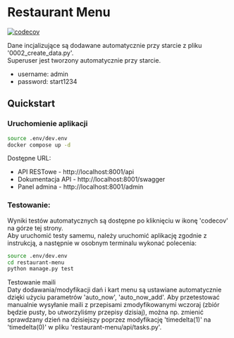 # Restaurant Menu

[![codecov](https://codecov.io/gh/Tomraydev/restaurant-menu/branch/master/graph/badge.svg?token=IC4IKSUABV)](https://codecov.io/gh/Tomraydev/restaurant-menu)

Dane incjalizujące są dodawane automatycznie przy starcie z pliku '0002_create_data.py'.  
Superuser jest tworzony automatycznie przy starcie.  
- username: admin  
- password: start1234  



## Quickstart
### Uruchomienie aplikacji
```bash
source .env/dev.env
docker compose up -d
```

Dostępne URL:
- API RESTowe - http://localhost:8001/api
- Dokumentacja API - http://localhost:8001/swagger
- Panel admina - http://localhost:8001/admin

###  Testowanie:  
Wyniki testów automatycznych są dostępne po kliknięciu w ikonę 'codecov' na górze tej strony.  
Aby uruchomić testy samemu, należy uruchomić aplikację zgodnie z instrukcją, a następnie w osobnym terminalu wykonać polecenia:
```bash
source .env/dev.env
cd restaurant-menu
python manage.py test
```

Testowanie maili  
Daty dodawania/modyfikacji dań i kart menu są ustawiane automatycznie dzięki użyciu parametrów 'auto_now', 'auto_now_add'.
Aby przetestować manualnie wysyłanie maili z przepisami zmodyfikowanymi wczoraj (zbiór będzie pusty, bo utworzyliśmy przepisy dzisiaj), można np. zmienić sprawdzany dzień na dzisiejszy poprzez modyfikację 'timedelta(1)' na 'timedelta(0)' w pliku 'restaurant-menu/api/tasks.py'.
